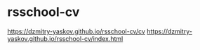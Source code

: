 # rsschool-cv

https://dzmitry-yaskov.github.io/rsschool-cv/cv
https://dzmitry-yaskov.github.io/rsschool-cv/index.html
